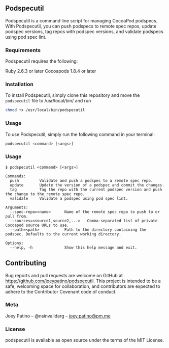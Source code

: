 ## Podspecutil

Podspecutil is a command line script for managing CocoaPod podspecs. With Podspecutil, you can push podspecs to remote spec repos, update podspec versions, tag repos with podspec versions, and validate podspecs using pod spec lint.

### Requirements

Podspecutil requires the following:

Ruby 2.6.3 or later
Cocoapods 1.8.4 or later

### Installation

To install Podspecutil, simply clone this repository and move the `podspecutil` file to /usr/local/bin/ and run

```bash
chmod +x /usr/local/bin/podspecutil
```

### Usage

To use Podspecutil, simply run the following command in your terminal:

```bash
podspecutil <command> [<args>]
```

### Usage

```
$ podspecutil <command> [<args>]

Commands:
  push         Validate and push a podspec to a remote spec repo.
  update       Update the version of a podspec and commit the changes.
  tag          Tag the repo with the current podspec version and push the change to the remote spec repo.
  validate     Validate a podspec using pod spec lint.

Arguments:
  --spec-repo=<name>      Name of the remote spec repo to push to or pull from.
  --sources=<source1,source2,...>   Comma-separated list of private Cocoapod source URLs to use.
  --path=<path>           Path to the directory containing the podspec. Defaults to the current working directory.
  
Options:
  --help, -h              Show this help message and exit.
```

## Contributing

Bug reports and pull requests are welcome on GitHub at https://github.com/joeypatino/podspecutil. This project is intended to be a safe, welcoming space for collaboration, and contributors are expected to adhere to the Contributor Covenant code of conduct.

### Meta

Joey Patino – @nsinvalidarg – joey.patino@pm.me

### License

podspecutil is available as open source under the terms of the MIT License.
